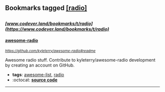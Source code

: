 ## Bookmarks tagged [[radio]](https://www.codever.land/search?q=[radio])

_<sup><sup>[www.codever.land/bookmarks/t/radio](https://www.codever.land/bookmarks/t/radio)</sup></sup>_
---
#### [awesome-radio](https://github.com/kyleterry/awesome-radio#readme)
_<sup>https://github.com/kyleterry/awesome-radio#readme</sup>_

Awesome radio stuff. Contribute to kyleterry/awesome-radio development by creating an account on GitHub.
* **tags**: [awesome-list](../tagged/awesome-list.md), [radio](../tagged/radio.md)
* :octocat: **[source code](https://github.com/kyleterry/awesome-radio#readme)**
---
